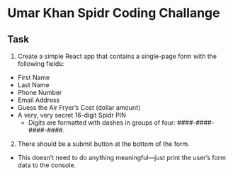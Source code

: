 # Umar Khan Spidr Coding Challange

## Task

1. Create a simple React app that contains a single-page form with the following fields:

- First Name
- Last Name
- Phone Number
- Email Address
- Guess the Air Fryer’s Cost (dollar amount)
- A very, very secret 16-digit Spidr PIN
  - Digits are formatted with dashes in groups of four: ####-####-####-####.

2. There should be a submit button at the bottom of the form.

  - This doesn’t need to do anything meaningful—just print the user’s form data to the console.

